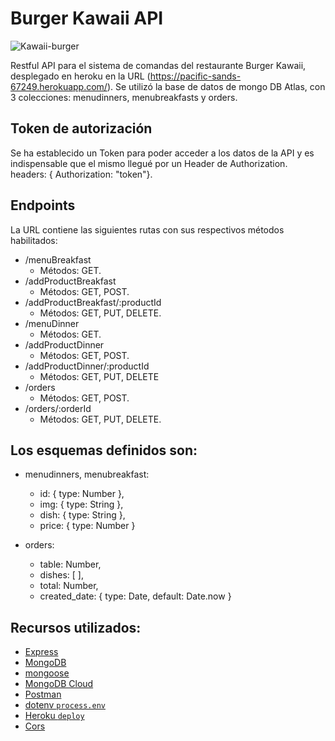 # Burger Kawaii API
![Kawaii-burger](https://i.ibb.co/j86FS6q/Burguer-Kawaii.png)

Restful API para el sistema de comandas del restaurante Burger Kawaii, desplegado en heroku en la URL (https://pacific-sands-67249.herokuapp.com/). Se utilizó la base de datos de mongo DB Atlas, con 3 colecciones: menudinners, menubreakfasts y orders. 

## Token de autorización
Se ha establecido un Token para poder acceder a los datos de la API y es indispensable que el mismo llegué por un Header de Authorization. headers: { Authorization: "token"}.

## Endpoints
La URL contiene las siguientes rutas con sus respectivos métodos habilitados:

* /menuBreakfast 
    * Métodos: GET.
* /addProductBreakfast
    * Métodos: GET, POST.
* /addProductBreakfast/:productId
    * Métodos: GET, PUT, DELETE.
*  /menuDinner
    * Métodos: GET.
* /addProductDinner
    * Métodos: GET, POST.
* /addProductDinner/:productId
    * Métodos: GET, PUT, DELETE
* /orders
    * Métodos: GET, POST.
* /orders/:orderId
    * Métodos: GET, PUT, DELETE.


## Los esquemas definidos son:
* menudinners, menubreakfast:
    * id: {
        type: Number
    }, 
    * img: {
        type: String
    },
    * dish: {
        type: String
    },
    * price: {
        type: Number
    }

 * orders:
    * table: Number,
    * dishes: [ ],
    * total: Number, 
    * created_date: {
        type: Date,
        default: Date.now
    }

## Recursos utilizados:

* [Express](https://expressjs.com/)
* [MongoDB](https://www.mongodb.com/)
* [mongoose](https://mongoosejs.com/)
* [MongoDB Cloud](https://cloud.mongodb.com/)
* [Postman](https://www.getpostman.com)
* [dotenv `process.env`](https://www.npmjs.com/package/dotenv)
* [Heroku `deploy`](https://www.heroku.com/)
* [Cors](https://www.npmjs.com/package/cors)

